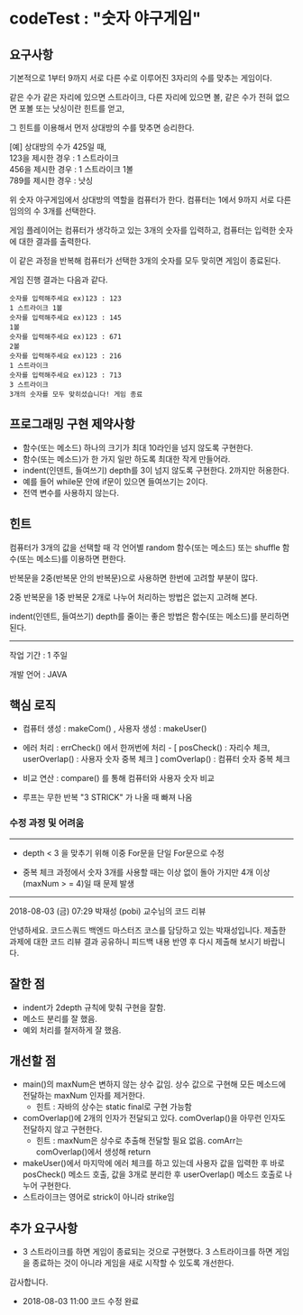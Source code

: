 # codeTest : "숫자 야구게임"
## 요구사항
기본적으로 1부터 9까지 서로 다른 수로 이루어진 3자리의 수를 맞추는 게임이다.

같은 수가 같은 자리에 있으면 스트라이크, 다른 자리에 있으면 볼, 같은 수가 전혀 없으면 포볼 또는 낫싱이란 힌트를 얻고, 

그 힌트를 이용해서 먼저 상대방의 수를 맞추면 승리한다.

[예] 상대방의 수가 425일 때,<br>
123을 제시한 경우 : 1 스트라이크<br> 
456을 제시한 경우 : 1 스트라이크 1볼<br>
789를 제시한 경우 : 낫싱

위 숫자 야구게임에서 상대방의 역할을 컴퓨터가 한다. 컴퓨터는 1에서 9까지 서로 다른 임의의 수 3개를 선택한다.

게임 플레이어는 컴퓨터가 생각하고 있는 3개의 숫자를 입력하고, 컴퓨터는 입력한 숫자에 대한 결과를 출력한다.

이 같은 과정을 반복해 컴퓨터가 선택한 3개의 숫자를 모두 맞히면 게임이 종료된다.

게임 진행 결과는 다음과 같다.

```
숫자를 입력해주세요 ex)123 : 123
1 스트라이크 1볼
숫자를 입력해주세요 ex)123 : 145
1볼 
숫자를 입력해주세요 ex)123 : 671
2볼
숫자를 입력해주세요 ex)123 : 216
1 스트라이크
숫자를 입력해주세요 ex)123 : 713
3 스트라이크 
3개의 숫자를 모두 맞히셨습니다! 게임 종료
```

## 프로그래밍 구현 제약사항
* 함수(또는 메소드) 하나의 크기가 최대 10라인을 넘지 않도록 구현한다.
* 함수(또는 메소드)가 한 가지 일만 하도록 최대한 작게 만들어라.
* indent(인덴트, 들여쓰기) depth를 3이 넘지 않도록 구현한다. 2까지만 허용한다.
* 예를 들어 while문 안에 if문이 있으면 들여쓰기는 2이다.
* 전역 변수를 사용하지 않는다.

## 힌트
컴퓨터가 3개의 값을 선택할 때 각 언어별 random 함수(또는 메소드) 또는 shuffle 함수(또는 메소드)를 이용하면 편한다.

반복문을 2중(반복문 안의 반복문)으로 사용하면 한번에 고려할 부분이 많다.

2중 반복문을 1중 반복문 2개로 나누어 처리하는 방법은 없는지 고려해 본다.

indent(인덴트, 들여쓰기) depth를 줄이는 좋은 방법은 함수(또는 메소드)를 분리하면 된다.

---

작업 기간 :  1 주일

개발 언어 : JAVA 

## 핵심 로직

- 컴퓨터 생성 : makeCom() , 사용자 생성 : makeUser()

- 에러 처리 : errCheck() 에서 한꺼번에 처리 - [ posCheck() : 자리수 체크, userOverlap() : 사용자 숫자 중복 체크 ]
         comOverlap() : 컴퓨터 숫자 중복 체크

- 비교 연산 : compare() 를 통해 컴퓨터와 사용자 숫자 비교

- 루프는 무한 반복 "3 STRICK" 가 나올 때 빠져 나옴

<h3>수정 과정 및 어려움</h3><hr>

- depth < 3 을 맞추기 위해 이중 For문을 단일 For문으로 수정

- 중복 체크 과정에서 숫자 3개를 사용할 때는 이상 없이 돌아 가지만 4개 이상(maxNum > = 4)일 때 문제 발생

---

2018-08-03 (금) 07:29 
박재성 (pobi) 교수님의  코드 리뷰

안녕하세요.
코드스쿼드 백엔드 마스터즈 코스를 담당하고 있는 박재성입니다.
제출한 과제에 대한 코드 리뷰 결과 공유하니 피드백 내용 반영 후 다시 제출해 보시기 바랍니다.

## 잘한 점
* indent가 2depth 규칙에 맞춰 구현을 잘함.
* 메소드 분리를 잘 했음.
* 예외 처리를 철저하게 잘 했음.

## 개선할 점
* main()의 maxNum은 변하지 않는 상수 값임. 상수 값으로 구현해 모든 메소드에 전달하는 maxNum 인자를 제거한다.
  * 힌트 : 자바의 상수는 static final로 구현 가능함
* comOverlap()에 2개의 인자가 전달되고 있다. comOverlap()을 아무런 인자도 전달하지 않고 구현한다.
  * 힌트 : maxNum은 상수로 추출해 전달할 필요 없음. comArr는 comOverlap()에서 생성해 return
* makeUser()에서 마지막에 에러 체크를 하고 있는데 사용자 값을 입력한 후 바로 posCheck() 메소드 호출, 값을 3개로 분리한 후 userOverlap() 메소드 호출로 나누어 구현한다.
* 스트라이크는 영어로 strick이 아니라 strike임

## 추가 요구사항
* 3 스트라이크를 하면 게임이 종료되는 것으로 구현했다. 3 스트라이크를 하면 게임을 종료하는 것이 아니라 게임을 새로 시작할 수 있도록 개선한다.

감사합니다.

- 2018-08-03 11:00 코드 수정 완료
